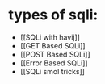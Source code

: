 # types of sqli:

- [[SQLi with havij]]
- [[GET Based SQLi]]
- [[POST Based SQLi]]
- [[Error Based SQLi]]
- [[SQLi smol tricks]] 